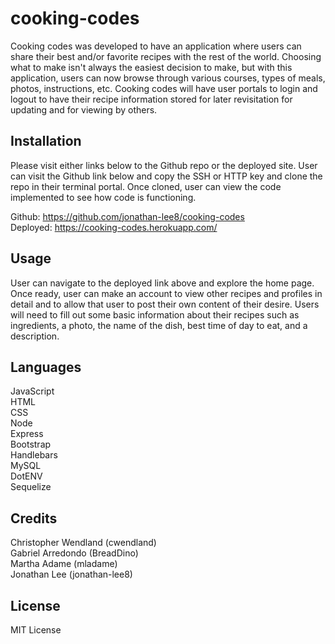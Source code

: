 # cooking-codes

Cooking codes was developed to have an application where users can share their best and/or favorite recipes with the rest of the world. Choosing what to make isn't always the easiest decision to make, but with this application, users can now browse through various courses, types of meals, photos, instructions, etc. Cooking codes will have user portals to login and logout to have their recipe information stored for later revisitation for updating and for viewing by others. 

## Installation

Please visit either links below to the Github repo or the deployed site. User can visit the Github link below and copy the SSH or HTTP key and clone the repo in their terminal portal. Once cloned, user can view the code implemented to see how code is functioning.

Github: https://github.com/jonathan-lee8/cooking-codes \
Deployed: https://cooking-codes.herokuapp.com/

## Usage

User can navigate to the deployed link above and explore the home page. Once ready, user can make an account to view other recipes and profiles in detail and to allow that user to post their own content of their desire. Users will need to fill out some basic information about their recipes such as ingredients, a photo, the name of the dish, best time of day to eat, and a description.

## Languages

JavaScript \
HTML \
CSS \
Node \
Express \
Bootstrap \
Handlebars \
MySQL \
DotENV \
Sequelize

## Credits

Christopher Wendland (cwendland) \
Gabriel Arredondo (BreadDino) \
Martha Adame (mladame) \
Jonathan Lee (jonathan-lee8)

## License

MIT License

